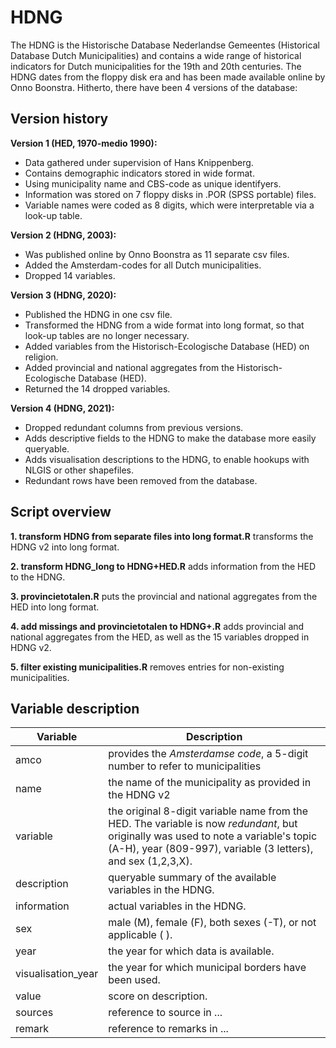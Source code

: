# HDNG

The HDNG is the Historische Database Nederlandse Gemeentes (Historical Database Dutch Municipalities) and contains a wide range of historical indicators for Dutch municipalities for the 19th and 20th centuries. The HDNG dates from the floppy disk era and has been made available online by Onno Boonstra. Hitherto, there have been 4 versions of the database:

## Version history

**Version 1 (HED, 1970-medio 1990):** 
- Data gathered under supervision of Hans Knippenberg.
- Contains demographic indicators stored in wide format. 
- Using municipality name and CBS-code as unique identifyers.
- Information was stored on 7 floppy disks in .POR (SPSS portable) files.
- Variable names were coded as 8 digits, which were interpretable via a look-up table.

**Version 2 (HDNG, 2003):** 
- Was published online by Onno Boonstra as 11 separate csv files.
- Added the Amsterdam-codes for all Dutch municipalities.
- Dropped 14 variables.

**Version 3 (HDNG, 2020):** 
- Published the HDNG in one csv file. 
- Transformed the HDNG from a wide format into long format, so that look-up tables are no longer necessary.
- Added variables from the Historisch-Ecologische Database (HED) on religion.
- Added provincial and national aggregates from the Historisch-Ecologische Database (HED).
- Returned the 14 dropped variables.

**Version 4 (HDNG, 2021):** 
- Dropped redundant columns from previous versions.
- Adds descriptive fields to the HDNG to make the database more easily queryable.
- Adds visualisation descriptions to the HDNG, to enable hookups with NLGIS or other shapefiles.
- Redundant rows have been removed from the database. 


## Script overview

**1. transform HDNG from separate files into long format.R** transforms the HDNG v2 into long format.

**2. transform HDNG_long to HDNG+HED.R** adds information from the HED to the HDNG.

**3. provincietotalen.R** puts the provincial and national aggregates from the HED into long format.

**4. add missings and provincietotalen to HDNG+.R** adds provincial and national aggregates from the HED, as well as the 15 variables dropped in HDNG v2.

**5. filter existing municipalities.R** removes entries for non-existing municipalities.


## Variable description
| Variable | Description |
| -------- | ----------- |
| amco | provides the _Amsterdamse code_, a 5-digit number to refer to municipalities |
| name | the name of the municipality as provided in the HDNG v2 |
| variable | the original 8-digit variable name from the HED. The variable is now _redundant_, but originally was used to note a variable's topic (A-H), year (809-997), variable (3 letters), and sex (1,2,3,X). |
| description | queryable summary of the available variables in the HDNG. |
| information | actual variables in the HDNG. |
| sex | male (M), female (F), both sexes (-T), or not applicable ( ). |
| year | the year for which data is available. |
| visualisation_year | the year for which municipal borders have been used. |
| value | score on description. |
| sources | reference to source in ... | 
| remark | reference to remarks in ... |

